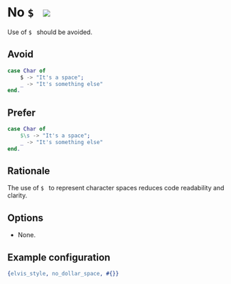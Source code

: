 <!-- markdownlint-disable MD033 -->
# No <code>$&nbsp;</code> [![](https://img.shields.io/badge/since-1.5.0-blue)](https://github.com/inaka/elvis_core/releases/tag/1.5.0)

Use of <code>$&nbsp;</code> should be avoided.

## Avoid

```erlang
case Char of
    $ -> "It's a space";
    _ -> "It's something else"
end.
```

## Prefer

```erlang
case Char of
    $\s -> "It's a space";
    _ -> "It's something else"
end.
```

## Rationale

The use of <code>$&nbsp;</code> to represent character spaces reduces code readability and clarity.

## Options

- None.

## Example configuration

```erlang
{elvis_style, no_dollar_space, #{}}
```
